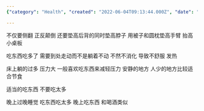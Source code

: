 ```yaml
---
{"category": "Health", "created": "2022-06-04T09:13:44.000Z", "date": "2022-06-04 09:13:44", "description": "This article emphasizes the significance of avoiding extended periods of lying in bed and encourages physical movement to facilitate digestion. It highlights the discomfort caused by overeating and recommends finding a tranquil spot for relaxation post-meals. Additionally, it cautions against consuming excessive amounts at night, late-night eating habits, and alcohol intake during evening hours.", "modified": "2022-08-18T16:22:10.578Z", "tags": ["health", "lifestyle", "rest"], "title": "Roll In Bed在床上翻滚"}

---
```


不仅要侧翻 正反颠倒 还要垫高后背的同时垫高脖子 用被子和圆枕垫高手臂 抬高小桌板

吃东西吃多了 需要到处走动而不是躺着不动 不然不消化 导致不舒服 发热

床上躺的过多 压力大 一般喜欢吃东西来减轻压力 安静的地方 人少的地方比较适合节食

适当的吃东西 不要吃太多

晚上过晚睡觉 吃东西吃太多 晚上吃东西 和喝酒类似
